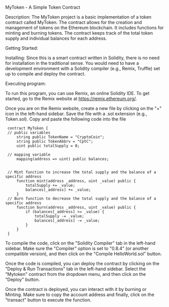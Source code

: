 MyToken - A Simple Token Contract

Description:
The MyToken project is a basic implementation of a token contract called MyToken. The contract allows for the creation and management of tokens on the Ethereum blockchain. It includes functions for minting and burning tokens. The contract keeps track of the total token supply and individual balances for each address.

Getting Started:

Installing:
Since this is a smart contract written in Solidity, there is no need for installation in the traditional sense. You would need to have a development environment with a Solidity compiler (e.g., Remix, Truffle) set up to compile and deploy the contract.

Executing program:

To run this program, you can use Remix, an online Solidity IDE. To get started, go to the Remix website at https://remix.ethereum.org/.

Once you are on the Remix website, create a new file by clicking on the "+" icon in the left-hand sidebar. Save the file with a .sol extension (e.g., Token.sol). Copy and paste the following code into the file

     contract MyToken {
     // public variables
         string public TokenName = "CryptoCoin"; 
         string public TokenAbbrv = "CptC"; 
         uint public totalSupply = 0; 
     
     // mapping variable 
         mapping(address => uint) public balances; 
     
     
     // Mint function to increase the total supply and the balance of a specific address
         function mint(address _address, uint _value) public {
             totalSupply += _value; 
             balances[_address] += _value;
         }
     // Burn function to decrease the total supply and the balance of a specific address
         function burn(address _address, uint _value) public {
             if (balances[_address] >= _value) {
                 totalSupply -= _value; 
                 balances[_address] -= _value; 
             }
         }
     }


To compile the code, click on the "Solidity Compiler" tab in the left-hand sidebar. Make sure the "Compiler" option is set to "0.8.4" (or another compatible version), and then click on the "Compile HelloWorld.sol" button.

Once the code is compiled, you can deploy the contract by clicking on the "Deploy & Run Transactions" tab in the left-hand sidebar. Select the "Mytoken" contract from the dropdown menu, and then click on the "Deploy" button.

Once the contract is deployed, you can interact with it by burning or Minting. Make sure to copy the account address and finally, click on the "transact" button to execute the function.



